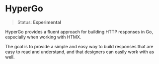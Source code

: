 # HyperGo

> Status: **Experimental**

HyperGo provides a fluent approach for building HTTP responses in Go, especially when working with HTMX.

The goal is to provide a simple and easy way to build responses that are easy to read and understand, and that
designers can easily work with as well.


